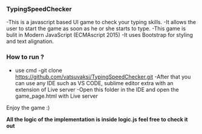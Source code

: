 ### TypingSpeedChecker
-This is a javascript based UI game to check your typing skills.
-It allows the user to start the game as soon as he or she starts to type.
-This game is bulit in Modern JavaScript (ECMAscript 2015)
-It uses Bootstrap for styling and text alignation.


### How to run ?
- use cmd 
-git clone https://github.com/vatsuvaksi/TypingSpeedChecker.git
-After that you can use any IDE such as VS CODE, sublime editor extra with an extension of Live server 
-Open this folder in the IDE and open the game_page.html with Live server 

Enjoy the game :)


**All the logic of the implementation is inside logic.js feel free to check it out**

